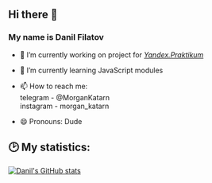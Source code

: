 ## Hi there 👋
### My name is **Danil Filatov**


- 🔭 I’m currently working on project for [*Yandex.Praktikum*](http://practicum.yandex.ru)
- 🌱 I’m currently learning JavaScript modules
- 📫 How to reach me:   
telegram - @MorganKatarn  
instagram - morgan_katarn

- 😄 Pronouns: Dude

## 🕑 My statistics:

[![Danil's GitHub stats](https://github-readme-stats.vercel.app/api?username=KaerMorgan&count_private=true&theme=radical)](https://github.com/anuraghazra/github-readme-stats)
